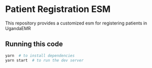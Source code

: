 
# Patient Registration ESM

This repository provides a customized esm for registering patients in UgandaEMR

## Running this code

```sh
yarn  # to install dependencies
yarn start  # to run the dev server
```
